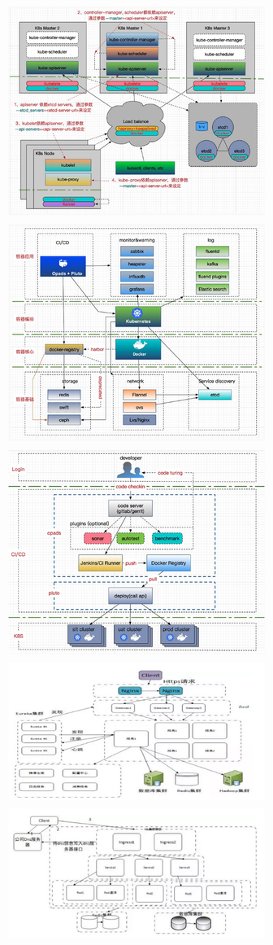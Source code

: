 ![](/assets/kubha.png)

![](/assets/kubeplat1.png)

![](/assets/kubeplat2.png)



![](/assets/microservice1.png)

![](/assets/kubmicro1.png)

